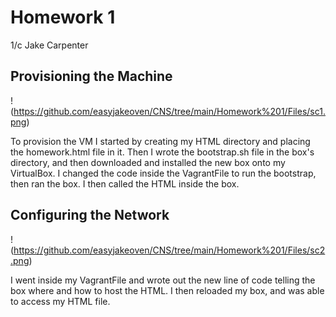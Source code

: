 # Homework 1
1/c Jake Carpenter

## Provisioning the Machine

!(https://github.com/easyjakeoven/CNS/tree/main/Homework%201/Files/sc1.png)

To provision the VM I started by creating my HTML directory and placing the homework.html file in it. Then I wrote the bootstrap.sh file in the box's directory, and then downloaded and installed the new box
onto my VirtualBox. I changed the code inside the VagrantFile to run the bootstrap, then ran the box. I then called the HTML inside the box.


## Configuring the Network

!(https://github.com/easyjakeoven/CNS/tree/main/Homework%201/Files/sc2.png)

I went inside my VagrantFile and wrote out the new line of code telling the box where and how to host the HTML. I then reloaded my box, and was able to access my HTML file.
